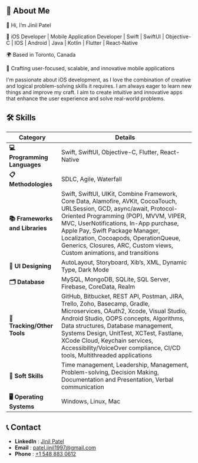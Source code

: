 ## 🚀 About Me

👋 Hi, I’m Jinil Patel

🚀 iOS Developer | Mobile Application Developer | Swift | SwiftUI | Objective-C | IOS | Android | Java | Kotlin | Flutter | React-Native

🌍 Based in Toronto, Canada

📱 Crafting user-focused, scalable, and innovative mobile applications

I'm passionate about iOS development, as I love the combination of creative and logical problem-solving skills it requires. I am always eager to learn new things and improve my craft. I aim to create intuitive and innovative apps that enhance the user experience and solve real-world problems.

## 🛠 Skills

| **Category**            | **Details**                                                                                                                                                                                                                                                                                                                                                          |
|--------------------------|----------------------------------------------------------------------------------------------------------------------------------------------------------------------------------------------------------------------------------------------------------------------------------------------------------------------------------------------------------------------|
| **💻 Programming Languages** | Swift, SwiftUI, Objective-C, Flutter, React-Native                                                                                                                                                                                                                                                                                                                |
| **📋 Methodologies**        | SDLC, Agile, Waterfall                                                                                                                                                                                                                                                                                                                                            |
| **📚 Frameworks and Libraries** | Swift, SwiftUI, UIKit, Combine Framework, Core Data, Alamofire, AVKit, CocoaTouch, URLSession, GCD, async/await, Protocol-Oriented Programming (POP), MVVM, VIPER, MVC, UserNotifications, In-App purchase, Apple Pay, Swift Package Manager, Localization, Cocoapods, OperationQueue, Generics, Closures, ARC, Custom views, Custom animations, and transitions |
| **🎨 UI Designing**         | AutoLayout, Storyboard, Xib’s, XML, Dynamic Type, Dark Mode                                                                                                                                                                                                                                                                                                       |
| **🗂️ Database**             | MySQL, MongoDB, SQLite, SQL Server, Firebase, CoreData, Realm                                                                                                                                                                                                                                                                                                    |
| **🔧 Tracking/Other Tools** | GitHub, Bitbucket, REST API, Postman, JIRA, Trello, Zoho, Basecamp, Gradle, Microservices, OAuth2, Xcode, Visual Studio, Android Studio, OOPS concepts, Algorithms, Data structures, Database management, Systems Design, UnitTest, XCTest, Fastlane, XCode Cloud, Keychain services, Accessibility/VoiceOver compliance, CI/CD tools, Multithreaded applications |
| **🌟 Soft Skills**          | Time management, Leadership, Management, Problem-solving, Decision Making, Documentation and Presentation, Verbal communication                                                                                                                                                                                                                                  |
| **🖥️ Operating Systems**     | Windows, Linux, Mac                                                                                                                                                                                                                                                                                                                                              |

## 📞 Contact

- **LinkedIn** : [Jinil Patel](https://www.linkedin.com/in/jinil-patel0612/)  
- **Email** : [patel.jinil1997@gmail.com](mailto:patel.jinil1997@gmail.com)  
- **Phone** : [+1 548 883 0612](tel:+15488830612)

